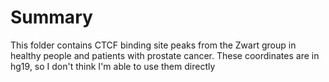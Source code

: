 # Summary

This folder contains CTCF binding site peaks from the Zwart group in healthy people and patients with prostate cancer.
These coordinates are in hg19, so I don't think I'm able to use them directly
